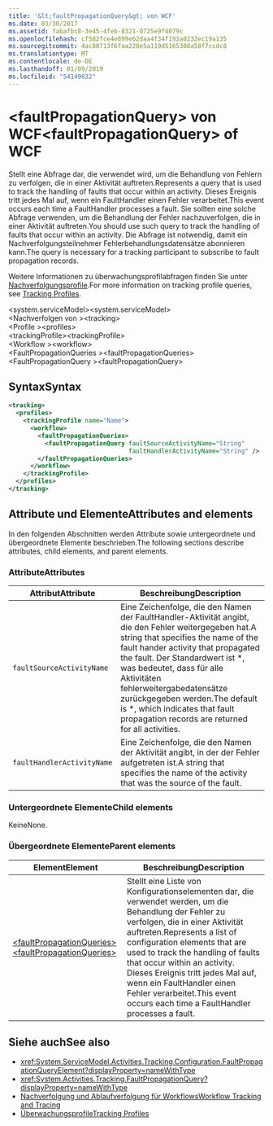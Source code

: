```yaml
---
title: '&lt;faultPropagationQuery&gt; von WCF'
ms.date: 03/30/2017
ms.assetid: fabafbc8-3e45-4feb-8321-0725e9f4079c
ms.openlocfilehash: cf582fce4e899e62daa4f34f193a0232ec19a135
ms.sourcegitcommit: 4ac80713f6faa220e5a119d5165308a58f7ccdc8
ms.translationtype: MT
ms.contentlocale: de-DE
ms.lasthandoff: 01/09/2019
ms.locfileid: "54149032"
---
```

# <a name="ltfaultpropagationquerygt-of-wcf"></a><span data-ttu-id="36b92-102">&lt;faultPropagationQuery&gt; von WCF</span><span class="sxs-lookup"><span data-stu-id="36b92-102">&lt;faultPropagationQuery&gt; of WCF</span></span>

<span data-ttu-id="36b92-103">Stellt eine Abfrage dar, die verwendet wird, um die Behandlung von Fehlern zu verfolgen, die in einer Aktivität auftreten.</span><span class="sxs-lookup"><span data-stu-id="36b92-103">Represents a query that is used to track the handling of faults that occur within an activity.</span></span>  <span data-ttu-id="36b92-104">Dieses Ereignis tritt jedes Mal auf, wenn ein FaultHandler einen Fehler verarbeitet.</span><span class="sxs-lookup"><span data-stu-id="36b92-104">This event occurs each time a FaultHandler processes a fault.</span></span> <span data-ttu-id="36b92-105">Sie sollten eine solche Abfrage verwenden, um die Behandlung der Fehler nachzuverfolgen, die in einer Aktivität auftreten.</span><span class="sxs-lookup"><span data-stu-id="36b92-105">You should use such query to track the handling of faults that occur within an activity.</span></span> <span data-ttu-id="36b92-106">Die Abfrage ist notwendig, damit ein Nachverfolgungsteilnehmer Fehlerbehandlungsdatensätze abonnieren kann.</span><span class="sxs-lookup"><span data-stu-id="36b92-106">The query is necessary for a  tracking participant to subscribe to fault propagation records.</span></span>  
  
<span data-ttu-id="36b92-107">Weitere Informationen zu überwachungsprofilabfragen finden Sie unter [Nachverfolgungsprofile](../../../../../docs/framework/windows-workflow-foundation/tracking-profiles.md).</span><span class="sxs-lookup"><span data-stu-id="36b92-107">For more information on tracking profile queries, see [Tracking Profiles](../../../../../docs/framework/windows-workflow-foundation/tracking-profiles.md).</span></span>  
  
<span data-ttu-id="36b92-108">\<system.serviceModel></span><span class="sxs-lookup"><span data-stu-id="36b92-108">\<system.serviceModel></span></span>  
<span data-ttu-id="36b92-109">\<Nachverfolgen von ></span><span class="sxs-lookup"><span data-stu-id="36b92-109">\<tracking></span></span>  
<span data-ttu-id="36b92-110">\<Profile ></span><span class="sxs-lookup"><span data-stu-id="36b92-110">\<profiles></span></span>  
<span data-ttu-id="36b92-111">\<trackingProfile></span><span class="sxs-lookup"><span data-stu-id="36b92-111">\<trackingProfile></span></span>  
<span data-ttu-id="36b92-112">\<Workflow ></span><span class="sxs-lookup"><span data-stu-id="36b92-112">\<workflow></span></span>  
<span data-ttu-id="36b92-113">\<FaultPropagationQueries ></span><span class="sxs-lookup"><span data-stu-id="36b92-113">\<faultPropagationQueries></span></span>  
<span data-ttu-id="36b92-114">\<FaultPropagationQuery ></span><span class="sxs-lookup"><span data-stu-id="36b92-114">\<faultPropagationQuery></span></span>  
  
## <a name="syntax"></a><span data-ttu-id="36b92-115">Syntax</span><span class="sxs-lookup"><span data-stu-id="36b92-115">Syntax</span></span>  
  
```xml  
<tracking>
  <profiles>
    <trackingProfile name="Name">
      <workflow>
        <faultPropagationQueries>
          <faultPropagationQuery faultSourceActivityName="String"
                                 faultHandlerActivityName="String" />
        </faultPropagationQueries>
      </workflow>
    </trackingProfile>
  </profiles>
</tracking>
```  
  
## <a name="attributes-and-elements"></a><span data-ttu-id="36b92-116">Attribute und Elemente</span><span class="sxs-lookup"><span data-stu-id="36b92-116">Attributes and elements</span></span>

<span data-ttu-id="36b92-117">In den folgenden Abschnitten werden Attribute sowie untergeordnete und übergeordnete Elemente beschrieben.</span><span class="sxs-lookup"><span data-stu-id="36b92-117">The following sections describe attributes, child elements, and parent elements.</span></span>

### <a name="attributes"></a><span data-ttu-id="36b92-118">Attribute</span><span class="sxs-lookup"><span data-stu-id="36b92-118">Attributes</span></span>  
  
|<span data-ttu-id="36b92-119">Attribut</span><span class="sxs-lookup"><span data-stu-id="36b92-119">Attribute</span></span>|<span data-ttu-id="36b92-120">Beschreibung</span><span class="sxs-lookup"><span data-stu-id="36b92-120">Description</span></span>|  
|---------------|-----------------|  
|`faultSourceActivityName`|<span data-ttu-id="36b92-121">Eine Zeichenfolge, die den Namen der FaultHandler-Aktivität angibt, die den Fehler weitergegeben hat.</span><span class="sxs-lookup"><span data-stu-id="36b92-121">A string that specifies the name of the fault hander activity that propagated the fault.</span></span> <span data-ttu-id="36b92-122">Der Standardwert ist \*, was bedeutet, dass für alle Aktivitäten fehlerweitergabedatensätze zurückgegeben werden.</span><span class="sxs-lookup"><span data-stu-id="36b92-122">The default is \*, which indicates that fault propagation records are returned for all activities.</span></span>|  
|`faultHandlerActivityName`|<span data-ttu-id="36b92-123">Eine Zeichenfolge, die den Namen der Aktivität angibt, in der der Fehler aufgetreten ist.</span><span class="sxs-lookup"><span data-stu-id="36b92-123">A string that specifies the name of the activity that was the source of the fault.</span></span>|  
  
### <a name="child-elements"></a><span data-ttu-id="36b92-124">Untergeordnete Elemente</span><span class="sxs-lookup"><span data-stu-id="36b92-124">Child elements</span></span>

<span data-ttu-id="36b92-125">Keine</span><span class="sxs-lookup"><span data-stu-id="36b92-125">None.</span></span>
  
### <a name="parent-elements"></a><span data-ttu-id="36b92-126">Übergeordnete Elemente</span><span class="sxs-lookup"><span data-stu-id="36b92-126">Parent elements</span></span>  
  
|<span data-ttu-id="36b92-127">Element</span><span class="sxs-lookup"><span data-stu-id="36b92-127">Element</span></span>|<span data-ttu-id="36b92-128">Beschreibung</span><span class="sxs-lookup"><span data-stu-id="36b92-128">Description</span></span>|  
|-------------|-----------------|  
|[<span data-ttu-id="36b92-129">\<faultPropagationQueries></span><span class="sxs-lookup"><span data-stu-id="36b92-129">\<faultPropagationQueries></span></span>](faultpropagationqueries-of-wcf.md)|<span data-ttu-id="36b92-130">Stellt eine Liste von Konfigurationselementen dar, die verwendet werden, um die Behandlung der Fehler zu verfolgen, die in einer Aktivität auftreten.</span><span class="sxs-lookup"><span data-stu-id="36b92-130">Represents a list of configuration elements that are used to track the handling of faults that occur within an activity.</span></span>  <span data-ttu-id="36b92-131">Dieses Ereignis tritt jedes Mal auf, wenn ein FaultHandler einen Fehler verarbeitet.</span><span class="sxs-lookup"><span data-stu-id="36b92-131">This event occurs each time a FaultHandler processes a fault.</span></span>|
  
## <a name="see-also"></a><span data-ttu-id="36b92-132">Siehe auch</span><span class="sxs-lookup"><span data-stu-id="36b92-132">See also</span></span>  
 
- <xref:System.ServiceModel.Activities.Tracking.Configuration.FaultPropagationQueryElement?displayProperty=nameWithType>
- <xref:System.Activities.Tracking.FaultPropagationQuery?displayProperty=nameWithType>
- [<span data-ttu-id="36b92-133">Nachverfolgung und Ablaufverfolgung für Workflows</span><span class="sxs-lookup"><span data-stu-id="36b92-133">Workflow Tracking and Tracing</span></span>](../../../../../docs/framework/windows-workflow-foundation/workflow-tracking-and-tracing.md)
- [<span data-ttu-id="36b92-134">Überwachungsprofile</span><span class="sxs-lookup"><span data-stu-id="36b92-134">Tracking Profiles</span></span>](../../../../../docs/framework/windows-workflow-foundation/tracking-profiles.md)
